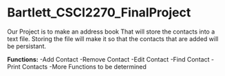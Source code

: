 # Bartlett_CSCI2270_FinalProject

Our Project is to make an address book That will store the contacts into a text file.
Storing the file will make it so that the contacts that are added will be persistant.

**Functions:**
-Add Contact
-Remove Contact
-Edit Contact
-Find Contact
-Print Contacts
-More Functions to be determined

